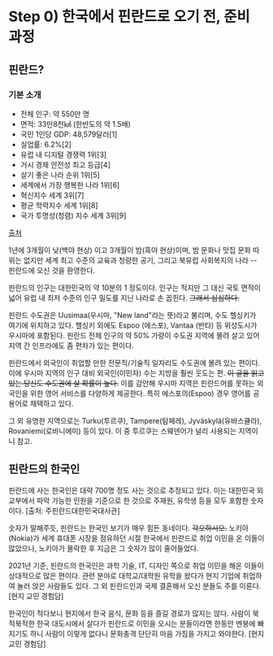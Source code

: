 # Step 0) 한국에서 핀란드로 오기 전, 준비 과정

## 핀란드?

### 기본 소개
* 전체 인구: 약 550만 명
* 면적: 33만8천㎢ (한반도의 약 1.5배)
* 국민 1인당 GDP: 48,579달러[1]
* 실업률: 6.2%[2]
* 유럽 내 디지털 경쟁력 1위[3]
* 거시 경제 안전성 최고 등급[4]
* 살기 좋은 나라 순위 1위[5]
* 세계에서 가장 행복한 나라 1위[6]
* 혁신지수 세계 3위[7]
* 평균 학력지수 세계 1위[8]
* 국가 투명성(청렴) 지수 세계 3위[9]

[출처](https://www.google.com/url?q=http://www.yes24.com/Product/Goods/80750353&sa=D&source=editors&ust=1634347754786000&usg=AOvVaw0e6S6TFAx2woOen9R2HajE)


1년에 3개월이 낮(백야 현상) 이고 3개월이 밤(흑야 현상)이며, 밤 문화나 맛집 문화 따위는 없지만
세계 최고 수준의 교육과 청량한 공기, 그리고 북유럽 사회복지의 나라 -- 핀란드에 오신 것을 환영한다.


핀란드의 인구는 대한민국의 약 10분의 1 정도이다. 인구는 적지만 그 대신 국토 면적이 넓어 유럽 내 최저 수준의 인구 밀도를 지닌 나라로 손 꼽힌다. ~~그래서 심심하다.~~

핀란드 수도권은 Uusimaa(우시마, "New land"라는 뜻)라고 불리며, 수도 헬싱키가 여기에 위치하고 있다.
헬싱키 외에도 Espoo (에스포), Vantaa (반타) 등 위성도시가 우시마에 포함된다. 
핀란드 전체 인구의 약 50% 가량이 수도권 지역에 몰려 살고 있어 지역 간 인프라에도 좀 편차가 있는 편이다.


핀란드에서 외국인이 취업할 만한 전문직/기술직 일자리도 수도권에 몰려 있는 편이다.
이에 우시마 지역의 인구 대비 외국인(이민자) 수는 지방을 훨씬 웃도는 편.
~~이 글을 읽고 있는 당신도 수도권에 살 확률이 높다.~~
이를 감안해 우시마 지역은 핀란드어를 못하는 외국인을 위한 영어 서비스를 다양하게 제공한다.
특히 에스포의(Espoo) 경우 영어를 공용어로 채택하고 있다.


그 외 유명한 지역으로는 Turku(투르쿠), Tampere(탐페레), Jyväskylä(유바스큘라), Rovaniemi(로바니에미) 등이 있다.
이 중 투르쿠는 스웨덴어가 널리 사용되는 지역이니 참고.

## 핀란드의 한국인
핀란드에 사는 한국인은 대략 700명 정도 사는 것으로 추정되고 있다.
이는 대한민국 외교부에서 파악 가능한 인원을 기준으로 한 것으로 주재원, 유학생 등을 모두 포함한 숫자이다.
[출처: 주핀란드대한민국대사관]


숫자가 말해주듯, 핀란드는 한국인 보기가 매우 힘든 동네이다.
~~각오하시오.~~
노키아(Nokia)가 세계 휴대폰 시장을 점유하던 시절 한국에서 핀란드로 취업 이민을 온 이들이 많았으나, 노키아가 몰락한 후 지금은 그 숫자가 많이 줄어들었다.


2021년 기준, 핀란드의 한국인은 과학 기술, IT, 디자인 쪽으로 취업 이민을 해온 이들이 상대적으로 많은 편이다.
관련 분야로 대학교/대학원 유학을 왔다가 현지 기업에 취업하여 눌러 앉은 사람들도 있다.
그 외 핀란드인과 국제 결혼해서 오신 분들도 주를 이룬다. [현지 교민 경험담]


한국인이 적다보니 현지에서 한국 음식, 문화 등을 즐길 경로가 많지는 않다.
사람이 북적북적한 한국 대도시에서 살다가 핀란드로 이민을 오시는 분들이라면 한동안 멘붕에 빠지기도 하니 사람이 이렇게 없다니 문화충격 단단히 마음 가짐을 가지고 와야한다. [현지 교민 경험담]

